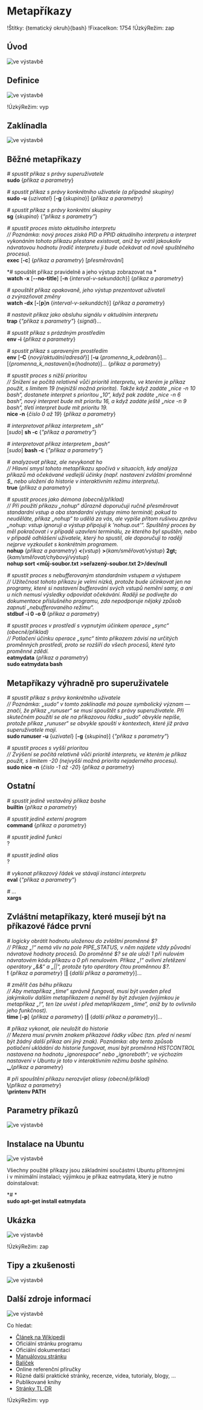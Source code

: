 <!--

Linux Kniha kouzel, kapitola Metapříkazy
Copyright (c) 2019, 2020 Singularis <singularis@volny.cz>

Toto dílo je dílem svobodné kultury; můžete ho šířit a modifikovat pod
podmínkami licence Creative Commons Attribution-ShareAlike 4.0 International
vydané neziskovou organizací Creative Commons. Text licence je přiložený
k tomuto projektu nebo ho můžete najít na webové adrese:

https://creativecommons.org/licenses/by-sa/4.0/

-->
<!--
Poznámky:

[ ] pkexec

⊨
-->

# Metapříkazy

!Štítky: {tematický okruh}{bash}
!FixaceIkon: 1754
!ÚzkýRežim: zap

## Úvod
<!--
- Vymezte, co je předmětem této kapitoly.
- Obecně popište základní principy, na kterých fungují používané nástroje.
- Uveďte, co kapitola nepokrývá, ačkoliv by to čtenář mohl očekávat.
-->
![ve výstavbě](../obrázky/ve-výstavbě.png)

## Definice
<!--
- Uveďte výčet specifických pojmů pro použití v této kapitole a tyto pojmy definujte co nejprecizněji.
-->
![ve výstavbě](../obrázky/ve-výstavbě.png)

!ÚzkýRežim: vyp

## Zaklínadla
<!--
- Rozdělte na podsekce a naplňte „zaklínadly“.
-->
![ve výstavbě](../obrázky/ve-výstavbě.png)

## Běžné metapříkazy

*# spustit příkaz s právy superuživatele*<br>
**sudo** {*příkaz a parametry*}

*# spustit příkaz s právy konkrétního uživatele (a případně skupiny)*<br>
**sudo -u** {*uzivatel*} [**-g** {*skupina*}] {*příkaz a parametry*}

*# spustit příkaz s právy konkrétní skupiny*<br>
**sg** {*skupina*} {*"příkaz s parametry"*}

*# spustit proces místo aktuálního interpretu*<br>
*// Poznámka: nový proces získá PID a PPID aktuálního interpretu a interpret vykonáním tohoto příkazu přestane existovat, aniž by vrátil jakoukoliv návratovou hodnotu (rodič interpretu ji bude očekávat od nově spuštěného procesu).*<br>
**exec** [**-c**] {*příkaz a parametry*} [*přesměrování*]

*# spouštět příkaz pravidelně a jeho výstup zobrazovat na *<br>
**watch -x** [**\-\-no-title**] <nic>[**-n** {*interval-v-sekundách*}] {*příkaz a parametry*}

*# spouštět příkaz opakovaně, jeho výstup prezentovat uživateli a zvýrazňovat změny*<br>
**watch -dx** [**-**[**p**]**n** {*interval-v-sekundách*}] {*příkaz a parametry*}

*# nastavit příkaz jako obsluhu signálu v aktuálním interpretu*<br>
**trap** {*"příkaz s parametry"*} {*signál*}...

*# spustit příkaz s prázdným prostředím*<br>
**env -i** {*příkaz a parametry*}

*# spustit příkaz s upraveným prostředím*<br>
**env** [**-C** {*nový/aktuální/adresář*}] <nic>[**-u** {*promenna\_k\_odebrani*}]... [{*promenna\_k\_nastaveni*}**=**{*hodnota*}]... {*příkaz a parametry*}

*# spustit proces s nižší prioritou*<br>
*// Snížení se počítá relativně vůči prioritě interpretu, ve kterém je příkaz použit, s limitem 19 (nejnižší možná priorita). Takže když zadáte „nice -n 10 bash“, dostanete interpret s prioritou „10“, když pak zadáte „nice -n 6 bash“, nový interpret bude mít prioritu 16, a když zadáte ještě „nice -n 9 bash“, třetí interpret bude mít prioritu 19.*<br>
**nice -n** {*číslo 0 až 19*} {*příkaz a parametry*}

*# interpretovat příkaz interpretem „sh“*<br>
[*sudo*] **sh -c** {*"příkaz a parametry"*}

*# interpretovat příkaz interpretem „bash“*<br>
[*sudo*] **bash -c** {*"příkaz a parametry"*}

*# analyzovat příkaz, ale nevykonat ho*<br>
*// Hlavní smysl tohoto metapříkazu spočívá v situacích, kdy analýza příkazů má očekávané vedlejší účinky (např. nastavení zvláštní proměnné $\_ nebo uložení do historie v interaktivním režimu interpretu).*<br>
**true** {*příkaz a parametry*}

*# spustit proces jako démona (obecně/příklad)*<br>
*// Při použití příkazu „nohup“ důrazně doporučuji ručně přesměrovat standardní vstup a oba standardní výstupy mimo terminál; pokud to neuděláte, příkaz „nohup“ to udělá za vás, ale vypíše přitom rušivou zprávu „nohup: vstup ignoruji a výstup připojuji k 'nohup.out'“. Spuštěný proces by měl pokračovat i v případě uzavření terminálu, ze kterého byl spuštěn, nebo v případě odhlášení uživatele, který ho spustil, ale doporučuji to raději nejprve vyzkoušet s konkrétním programem.*<br>
**nohup** {*příkaz a parametry*} **&lt;**{*vstup*} **&gt;**{*kam/směřovat/výstup*} **2gt;**{*kam/směřovat/chybový/výstup*}<br>
**nohup sort &lt;můj-soubor.txt &gt;seřazený-soubor.txt 2&gt;/dev/null**

*# spustit proces s nebufferovaným standardním vstupem a výstupem*<br>
*// Užitečnost tohoto příkazu je velmi nízká, protože bude účinkovat jen na programy, které si nastavení bufferování svých vstupů nemění samy, a ani u nich nemusí výsledky odpovídat očekávání. Raději se podívejte do dokumentace příslušného programu, zda nepodporuje nějaký způsob zapnutí „nebufferovaného režimu“.*<br>
**stdbuf -i 0 -o 0** {*příkaz a parametry*}

*# spustit proces v prostředí s vypnutým účinkem operace „sync“ (obecně/příklad)*<br>
*// Potlačení účinku operace „sync“ tímto příkazem závisí na určitých proměnných prostředí, proto se rozšíří do všech procesů, které tyto proměnné zdědí.*<br>
**eatmydata** {*příkaz a parametry*}<br>
**sudo eatmydata bash**

## Metapříkazy výhradně pro superuživatele

*# spustit příkaz s právy konkrétního uživatele*<br>
*// Poznámka: „sudo“ v tomto zaklínadle má pouze symbolický význam — značí, že příkaz „runuser“ se musí spouštět s právy superuživatele. Při skutečném použití se ale na příkazovou řádku „sudo“ obvykle nepíše, protože příkaz „runuser“ se obvykle spouští v kontextech, které již práva superuživatele mají.*<br>
**sudo runuser -u** {*uzivatel*} [**-g** {*skupina*}] {*"příkaz s parametry"*}

*# spustit proces s vyšší prioritou*<br>
*// Zvýšení se počítá relativně vůči prioritě interpretu, ve kterém je příkaz použit, s limitem -20 (nejvyšší možná priorita nejaderného procesu).*<br>
**sudo nice -n** {*číslo -1 až -20*} {*příkaz a parametry*}


## Ostatní

*# spustit jedině vestavěný příkaz bashe*<br>
**builtin** {*příkaz a parametry*}

*# spustit jedině externí program*<br>
**command** {*příkaz a parametry*}

*# spustit jedině funkci*<br>
?

*# spustit jedině alias*<br>
?

*# vykonat příkazový řádek ve stávají instanci interpretu*<br>
**eval** {*"příkaz a parametry"*}

*# ...*<br>
**xargs**
<!-- [ ] TODO -->

## Zvláštní metapříkazy, které musejí být na příkazové řádce první

*# logicky obrátit hodnotu uloženou do zvláštní proměnné $?*<br>
*// Příkaz „!“ nemá vliv na pole PIPE\_STATUS, v něm najdete vždy původní návratové hodnoty procesů. Do proměnné $? se ale uloží 1 při nulovém návratovém kódu příkazu a 0 při nenulovém. Příkaz „!“ ovlivní zřetězení operátory „&amp;&amp;“ a „\|\|“, protože tyto operátory čtou proměnnou $?.*<br>
**!** {*příkaz a parametry*} [**\|** {*další příkaz a parametry*}]...

*# změřit čas běhu příkazu*<br>
*// Aby metapříkaz „time“ správně fungoval, musí být uveden před jakýmkoliv dalším metapříkazem a neměl by být zdvojen (výjimkou je metapříkaz „!“, ten lze uvést i před metapříkazem „time“, aniž by to ovlivnilo jeho funkčnost).*<br>
**time** [**-p**] {*příkaz a parametry*} [**\|** {*další příkaz a parametry*}]...

*# příkaz vykonat, ale neuložit do historie*<br>
*// Mezera musí prvním znakem příkazové řádky vůbec (tzn. před ní nesmí být žádný další příkaz ani jiný znak). Poznámka: aby tento způsob potlačení ukládání do historie fungovat, musí být proměnná HISTCONTROL nastavena na hodnotu „ignorespace“ nebo „ignoreboth“; ve výchozím nastavení v Ubuntu je toto v interaktivním režimu bashe splněno.*<br>
**&blank;**{*příkaz a parametry*}

*# při spouštění příkazu nerozvíjet aliasy (obecně/příklad)*<br>
**\\**{*příkaz a parametry*}<br>
**\\printenv PATH**

## Parametry příkazů
<!--
- Pokud zaklínadla nepředstavují kompletní příkazy, v této sekci musíte popsat, jak z nich kompletní příkazy sestavit.
- Jinak by zde měl být přehled nejužitečnějších parametrů používaných nástrojů.
-->
![ve výstavbě](../obrázky/ve-výstavbě.png)

## Instalace na Ubuntu
<!--
- Jako zaklínadlo bez titulku uveďte příkazy (popř. i akce) nutné k instalaci a zprovoznění všech nástrojů požadovaných kterýmkoliv zaklínadlem uvedeným v kapitole. Po provedení těchto činností musí být nástroje plně zkonfigurované a připravené k práci.
- Ve výčtu balíčků k instalaci vycházejte z minimální instalace Ubuntu.
-->
![ve výstavbě](../obrázky/ve-výstavbě.png)

Všechny použité příkazy jsou základními součástmi Ubuntu přítomnými i v minimální
instalaci; výjimkou je příkaz eatmydata, který je nutno doinstalovat:

*# *<br>
**sudo apt-get install eatmydata**

## Ukázka
<!--
- Tuto sekci ponechávat jen v kapitolách, kde dává smysl.
- Zdrojový kód, konfigurační soubor nebo interakce s programem, a to v úplnosti – ukázka musí být natolik úplná, aby ji v této podobě šlo spustit, ale současně natolik stručná, aby se vešla na jednu stranu A5.
- Snažte se v ukázce ilustrovat co nejvíc zaklínadel z této kapitoly.
-->
![ve výstavbě](../obrázky/ve-výstavbě.png)

!ÚzkýRežim: zap

## Tipy a zkušenosti
<!--
- Do odrážek uveďte konkrétní zkušenosti, které jste při práci s nástrojem získali; zejména případy, kdy vás chování programu překvapilo nebo očekáváte, že by mohlo překvapit začátečníky.
- Popište typické chyby nových uživatelů a jak se jim vyhnout.
- Buďte co nejstručnější; neodbíhejte k popisování čehokoliv vedlejšího, co je dost možné, že už čtenář zná.
-->
![ve výstavbě](../obrázky/ve-výstavbě.png)

## Další zdroje informací
<!--
- Uveďte, které informační zdroje jsou pro začátečníka nejlepší k získání rychlé a obsáhlé nápovědy. Typicky jsou to manuálové stránky, vestavěná nápověda programu nebo webové zdroje. Můžete uvést i přímé odkazy.
- V seznamu uveďte další webové zdroje, knihy apod.
- Pokud je vestavěná dokumentace programů (typicky v adresáři /usr/share/doc) užitečná, zmiňte ji také.
- Poznámka: Protože se tato sekce tiskne v úzkém režimu, zaklínadla smíte uvádět pouze bez titulku a bez poznámek pod čarou!
-->
![ve výstavbě](../obrázky/ve-výstavbě.png)

Co hledat:

* [Článek na Wikipedii](https://cs.wikipedia.org/wiki/Hlavn%C3%AD_strana)
* Oficiální stránku programu
* Oficiální dokumentaci
* [Manuálovou stránku](http://manpages.ubuntu.com/)
* [Balíček](https://packages.ubuntu.com/)
* Online referenční příručky
* Různé další praktické stránky, recenze, videa, tutorialy, blogy, ...
* Publikované knihy
* [Stránky TL;DR](https://github.com/tldr-pages/tldr/tree/master/pages/common)

!ÚzkýRežim: vyp
